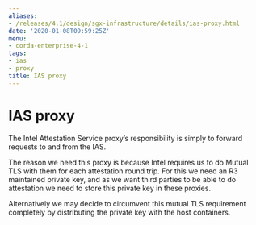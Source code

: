 ```yaml
---
aliases:
- /releases/4.1/design/sgx-infrastructure/details/ias-proxy.html
date: '2020-01-08T09:59:25Z'
menu:
- corda-enterprise-4-1
tags:
- ias
- proxy
title: IAS proxy
---
```



# IAS proxy

The Intel Attestation Service proxy’s responsibility is simply to forward requests to and from the IAS.

The reason we need this proxy is because Intel requires us to do Mutual TLS with them for each attestation round trip.
            For this we need an R3 maintained private key, and as we want third parties to be able to do attestation we need to
            store this private key in these proxies.

Alternatively we may decide to circumvent this mutual TLS requirement completely by distributing the private key with
            the host containers.


